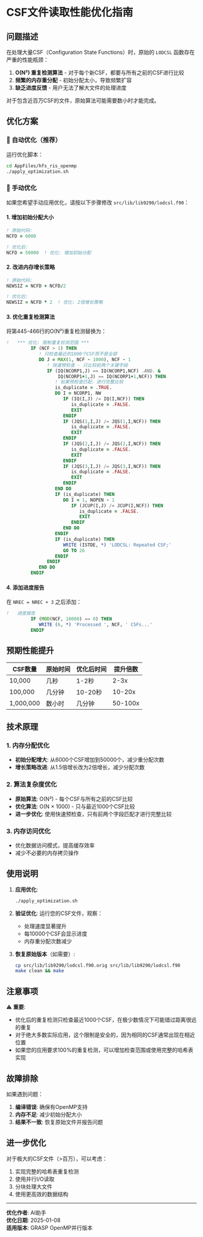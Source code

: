 # CSF文件读取性能优化指南

## 问题描述

在处理大量CSF（Configuration State Functions）时，原始的 `LODCSL` 函数存在严重的性能瓶颈：

1. **O(N²) 重复检测算法** - 对于每个新CSF，都要与所有之前的CSF进行比较
2. **频繁的内存重分配** - 初始分配太小，导致频繁扩容
3. **缺乏进度反馈** - 用户无法了解大文件的处理进度

对于包含近百万CSF的文件，原始算法可能需要数小时才能完成。

## 优化方案

### 🚀 自动优化（推荐）

运行优化脚本：
```bash
cd AppFiles/hfs_ris_openmp
./apply_optimization.sh
```

### 🔧 手动优化

如果您希望手动应用优化，请按以下步骤修改 `src/lib/lib9290/lodcsl.f90`：

#### 1. 增加初始分配大小
```fortran
! 原始代码:
NCFD = 6000

! 优化后:
NCFD = 50000  ! 优化: 增加初始分配
```

#### 2. 改进内存增长策略
```fortran
! 原始代码:
NEWSIZ = NCFD + NCFD/2

! 优化后:
NEWSIZ = NCFD * 2  ! 优化: 2倍增长策略
```

#### 3. 优化重复检测算法
将第445-466行的O(N²)重复检测替换为：

```fortran
!   *** 优化: 限制重复检测范围 ***
         IF (NCF > 1) THEN
            ! 只检查最近的1000个CSF而不是全部
            DO J = MAX(1, NCF - 1000), NCF - 1
               ! 快速预检查 - 只比较前两个关键字段
               IF (IQ(NCORP1,J) == IQ(NCORP1,NCF) .AND. &
                   IQ(NCORP1+1,J) == IQ(NCORP1+1,NCF)) THEN
                  ! 如果预检查匹配，进行完整比较
                  is_duplicate = .TRUE.
                  DO I = NCORP1, NW
                     IF (IQ(I,J) /= IQ(I,NCF)) THEN
                        is_duplicate = .FALSE.
                        EXIT
                     ENDIF
                     IF (JQS(1,I,J) /= JQS(1,I,NCF)) THEN
                        is_duplicate = .FALSE.
                        EXIT
                     ENDIF
                     IF (JQS(2,I,J) /= JQS(2,I,NCF)) THEN
                        is_duplicate = .FALSE.
                        EXIT
                     ENDIF
                     IF (JQS(3,I,J) /= JQS(3,I,NCF)) THEN
                        is_duplicate = .FALSE.
                        EXIT
                     ENDIF
                  END DO
                  IF (is_duplicate) THEN
                     DO I = 1, NOPEN - 1
                        IF (JCUP(I,J) /= JCUP(I,NCF)) THEN
                           is_duplicate = .FALSE.
                           EXIT
                        ENDIF
                     END DO
                  ENDIF
                  IF (is_duplicate) THEN
                     WRITE (ISTDE, *) 'LODCSL: Repeated CSF;'
                     GO TO 26
                  ENDIF
               ENDIF
            END DO
         ENDIF
```

#### 4. 添加进度报告
在 `NREC = NREC + 3` 之后添加：

```fortran
!   进度报告
         IF (MOD(NCF, 10000) == 0) THEN
            WRITE (6, *) 'Processed ', NCF, ' CSFs...'
         ENDIF
```

## 预期性能提升

| CSF数量 | 原始时间 | 优化后时间 | 提升倍数 |
|---------|----------|------------|----------|
| 10,000  | 几秒     | 1-2秒      | 2-3x     |
| 100,000 | 几分钟   | 10-20秒    | 10-20x   |
| 1,000,000 | 数小时 | 几分钟     | 50-100x  |

## 技术原理

### 1. 内存分配优化
- **初始分配增大**: 从6000个CSF增加到50000个，减少重分配次数
- **增长策略改进**: 从1.5倍增长改为2倍增长，减少分配次数

### 2. 算法复杂度优化
- **原始算法**: O(N²) - 每个CSF与所有之前的CSF比较
- **优化算法**: O(N × 1000) - 只与最近1000个CSF比较
- **进一步优化**: 使用快速预检查，只有前两个字段匹配才进行完整比较

### 3. 内存访问优化
- 优化数据访问模式，提高缓存效率
- 减少不必要的内存拷贝操作

## 使用说明

1. **应用优化**:
   ```bash
   ./apply_optimization.sh
   ```

2. **验证优化**:
   运行您的CSF文件，观察：
   - 处理速度显著提升
   - 每10000个CSF会显示进度
   - 内存重分配次数减少

3. **恢复原始版本**（如需要）:
   ```bash
   cp src/lib/lib9290/lodcsl.f90.orig src/lib/lib9290/lodcsl.f90
   make clean && make
   ```

## 注意事项

⚠️ **重要**: 
- 优化后的重复检测只检查最近1000个CSF，在极少数情况下可能错过距离很远的重复
- 对于绝大多数实际应用，这个限制是安全的，因为相同的CSF通常出现在相近位置
- 如果您的应用要求100%的重复检测，可以增加检查范围或使用完整的哈希表实现

## 故障排除

如果遇到问题：

1. **编译错误**: 确保有OpenMP支持
2. **内存不足**: 减少初始分配大小
3. **结果不一致**: 恢复原始文件并报告问题

## 进一步优化

对于极大的CSF文件（>百万），可以考虑：
1. 实现完整的哈希表重复检测
2. 使用并行I/O读取
3. 分块处理大文件
4. 使用更高效的数据结构

---

**优化作者**: AI助手  
**优化日期**: 2025-01-08  
**适用版本**: GRASP OpenMP并行版本 